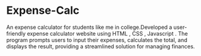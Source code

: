 # Expense-Calc
An expense calculator for students like me in college.Developed a user-friendly expense calculator website using HTML , CSS , Javascript . The program prompts users to input their expenses, calculates the total, and displays the result, providing a streamlined solution for managing finances.
